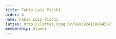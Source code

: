 ```yaml
---
title: Fabio Luiz Picchi
order: 4
name: Fábio Luiz Picchi
lattes: http://lattes.cnpq.br/9693924110864567
membership: Alumni
---
```


